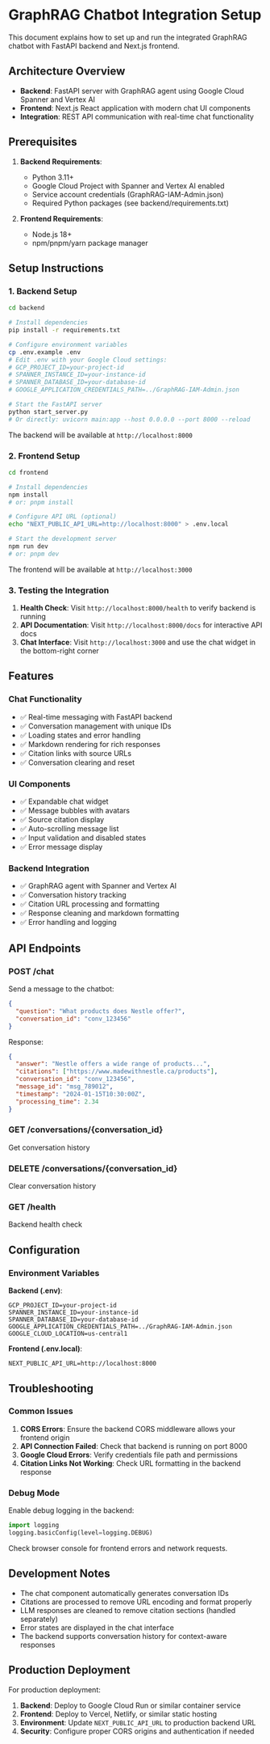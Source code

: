 # GraphRAG Chatbot Integration Setup

This document explains how to set up and run the integrated GraphRAG chatbot with FastAPI backend and Next.js frontend.

## Architecture Overview

- **Backend**: FastAPI server with GraphRAG agent using Google Cloud Spanner and Vertex AI
- **Frontend**: Next.js React application with modern chat UI components
- **Integration**: REST API communication with real-time chat functionality

## Prerequisites

1. **Backend Requirements**:
   - Python 3.11+
   - Google Cloud Project with Spanner and Vertex AI enabled
   - Service account credentials (GraphRAG-IAM-Admin.json)
   - Required Python packages (see backend/requirements.txt)

2. **Frontend Requirements**:
   - Node.js 18+
   - npm/pnpm/yarn package manager

## Setup Instructions

### 1. Backend Setup

```bash
cd backend

# Install dependencies
pip install -r requirements.txt

# Configure environment variables
cp .env.example .env
# Edit .env with your Google Cloud settings:
# GCP_PROJECT_ID=your-project-id
# SPANNER_INSTANCE_ID=your-instance-id
# SPANNER_DATABASE_ID=your-database-id
# GOOGLE_APPLICATION_CREDENTIALS_PATH=../GraphRAG-IAM-Admin.json

# Start the FastAPI server
python start_server.py
# Or directly: uvicorn main:app --host 0.0.0.0 --port 8000 --reload
```

The backend will be available at `http://localhost:8000`

### 2. Frontend Setup

```bash
cd frontend

# Install dependencies
npm install
# or: pnpm install

# Configure API URL (optional)
echo "NEXT_PUBLIC_API_URL=http://localhost:8000" > .env.local

# Start the development server
npm run dev
# or: pnpm dev
```

The frontend will be available at `http://localhost:3000`

### 3. Testing the Integration

1. **Health Check**: Visit `http://localhost:8000/health` to verify backend is running
2. **API Documentation**: Visit `http://localhost:8000/docs` for interactive API docs
3. **Chat Interface**: Visit `http://localhost:3000` and use the chat widget in the bottom-right corner

## Features

### Chat Functionality
- ✅ Real-time messaging with FastAPI backend
- ✅ Conversation management with unique IDs
- ✅ Loading states and error handling
- ✅ Markdown rendering for rich responses
- ✅ Citation links with source URLs
- ✅ Conversation clearing and reset

### UI Components
- ✅ Expandable chat widget
- ✅ Message bubbles with avatars
- ✅ Source citation display
- ✅ Auto-scrolling message list
- ✅ Input validation and disabled states
- ✅ Error message display

### Backend Integration
- ✅ GraphRAG agent with Spanner and Vertex AI
- ✅ Conversation history tracking
- ✅ Citation URL processing and formatting
- ✅ Response cleaning and markdown formatting
- ✅ Error handling and logging

## API Endpoints

### POST /chat
Send a message to the chatbot:
```json
{
  "question": "What products does Nestle offer?",
  "conversation_id": "conv_123456"
}
```

Response:
```json
{
  "answer": "Nestle offers a wide range of products...",
  "citations": ["https://www.madewithnestle.ca/products"],
  "conversation_id": "conv_123456",
  "message_id": "msg_789012",
  "timestamp": "2024-01-15T10:30:00Z",
  "processing_time": 2.34
}
```

### GET /conversations/{conversation_id}
Get conversation history

### DELETE /conversations/{conversation_id}
Clear conversation history

### GET /health
Backend health check

## Configuration

### Environment Variables

**Backend (.env)**:
```env
GCP_PROJECT_ID=your-project-id
SPANNER_INSTANCE_ID=your-instance-id
SPANNER_DATABASE_ID=your-database-id
GOOGLE_APPLICATION_CREDENTIALS_PATH=../GraphRAG-IAM-Admin.json
GOOGLE_CLOUD_LOCATION=us-central1
```

**Frontend (.env.local)**:
```env
NEXT_PUBLIC_API_URL=http://localhost:8000
```

## Troubleshooting

### Common Issues

1. **CORS Errors**: Ensure the backend CORS middleware allows your frontend origin
2. **API Connection Failed**: Check that backend is running on port 8000
3. **Google Cloud Errors**: Verify credentials file path and permissions
4. **Citation Links Not Working**: Check URL formatting in the backend response

### Debug Mode

Enable debug logging in the backend:
```python
import logging
logging.basicConfig(level=logging.DEBUG)
```

Check browser console for frontend errors and network requests.

## Development Notes

- The chat component automatically generates conversation IDs
- Citations are processed to remove URL encoding and format properly
- LLM responses are cleaned to remove citation sections (handled separately)
- Error states are displayed in the chat interface
- The backend supports conversation history for context-aware responses

## Production Deployment

For production deployment:

1. **Backend**: Deploy to Google Cloud Run or similar container service
2. **Frontend**: Deploy to Vercel, Netlify, or similar static hosting
3. **Environment**: Update `NEXT_PUBLIC_API_URL` to production backend URL
4. **Security**: Configure proper CORS origins and authentication if needed 